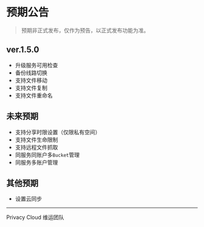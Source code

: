 # 预期公告

> 预期非正式发布，仅作为预告，以正式发布功能为准。

## ver.1.5.0
- 升级服务可用检查
- 备份线路切换
- 支持文件移动
- 支持文件复制
- 支持文件重命名

## 未来预期
- 支持分享时限设置（仅限私有空间）
- 支持文件生命限制
- 支持远程文件抓取
- 同服务同账户多`Bucket`管理
- 同服务多账户管理

## 其他预期
- 设置云同步

---

Privacy Cloud 维运团队

